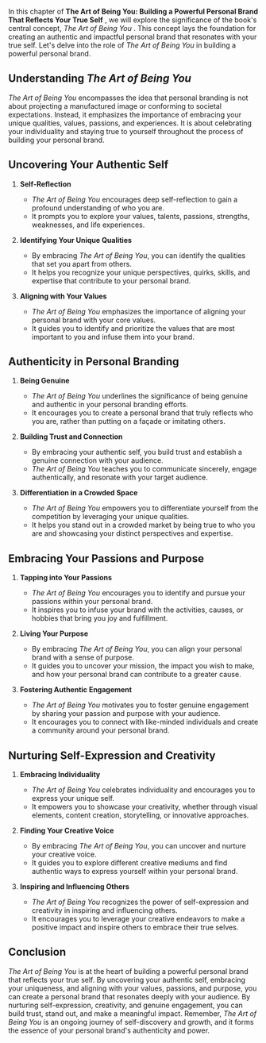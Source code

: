 
In this chapter of **The Art of Being You: Building a Powerful Personal Brand That Reflects Your True Self** , we will explore the significance of the book's central concept, *The Art of Being You* . This concept lays the foundation for creating an authentic and impactful personal brand that resonates with your true self. Let's delve into the role of *The Art of Being You* in building a powerful personal brand.

Understanding *The Art of Being You*
------------------------------------

*The Art of Being You* encompasses the idea that personal branding is not about projecting a manufactured image or conforming to societal expectations. Instead, it emphasizes the importance of embracing your unique qualities, values, passions, and experiences. It is about celebrating your individuality and staying true to yourself throughout the process of building your personal brand.

Uncovering Your Authentic Self
------------------------------

1. **Self-Reflection**

   * *The Art of Being You* encourages deep self-reflection to gain a profound understanding of who you are.
   * It prompts you to explore your values, talents, passions, strengths, weaknesses, and life experiences.
2. **Identifying Your Unique Qualities**

   * By embracing *The Art of Being You*, you can identify the qualities that set you apart from others.
   * It helps you recognize your unique perspectives, quirks, skills, and expertise that contribute to your personal brand.
3. **Aligning with Your Values**

   * *The Art of Being You* emphasizes the importance of aligning your personal brand with your core values.
   * It guides you to identify and prioritize the values that are most important to you and infuse them into your brand.

Authenticity in Personal Branding
---------------------------------

1. **Being Genuine**

   * *The Art of Being You* underlines the significance of being genuine and authentic in your personal branding efforts.
   * It encourages you to create a personal brand that truly reflects who you are, rather than putting on a façade or imitating others.
2. **Building Trust and Connection**

   * By embracing your authentic self, you build trust and establish a genuine connection with your audience.
   * *The Art of Being You* teaches you to communicate sincerely, engage authentically, and resonate with your target audience.
3. **Differentiation in a Crowded Space**

   * *The Art of Being You* empowers you to differentiate yourself from the competition by leveraging your unique qualities.
   * It helps you stand out in a crowded market by being true to who you are and showcasing your distinct perspectives and expertise.

Embracing Your Passions and Purpose
-----------------------------------

1. **Tapping into Your Passions**

   * *The Art of Being You* encourages you to identify and pursue your passions within your personal brand.
   * It inspires you to infuse your brand with the activities, causes, or hobbies that bring you joy and fulfillment.
2. **Living Your Purpose**

   * By embracing *The Art of Being You*, you can align your personal brand with a sense of purpose.
   * It guides you to uncover your mission, the impact you wish to make, and how your personal brand can contribute to a greater cause.
3. **Fostering Authentic Engagement**

   * *The Art of Being You* motivates you to foster genuine engagement by sharing your passion and purpose with your audience.
   * It encourages you to connect with like-minded individuals and create a community around your personal brand.

Nurturing Self-Expression and Creativity
----------------------------------------

1. **Embracing Individuality**

   * *The Art of Being You* celebrates individuality and encourages you to express your unique self.
   * It empowers you to showcase your creativity, whether through visual elements, content creation, storytelling, or innovative approaches.
2. **Finding Your Creative Voice**

   * By embracing *The Art of Being You*, you can uncover and nurture your creative voice.
   * It guides you to explore different creative mediums and find authentic ways to express yourself within your personal brand.
3. **Inspiring and Influencing Others**

   * *The Art of Being You* recognizes the power of self-expression and creativity in inspiring and influencing others.
   * It encourages you to leverage your creative endeavors to make a positive impact and inspire others to embrace their true selves.

Conclusion
----------

*The Art of Being You* is at the heart of building a powerful personal brand that reflects your true self. By uncovering your authentic self, embracing your uniqueness, and aligning with your values, passions, and purpose, you can create a personal brand that resonates deeply with your audience. By nurturing self-expression, creativity, and genuine engagement, you can build trust, stand out, and make a meaningful impact. Remember, *The Art of Being You* is an ongoing journey of self-discovery and growth, and it forms the essence of your personal brand's authenticity and power.
